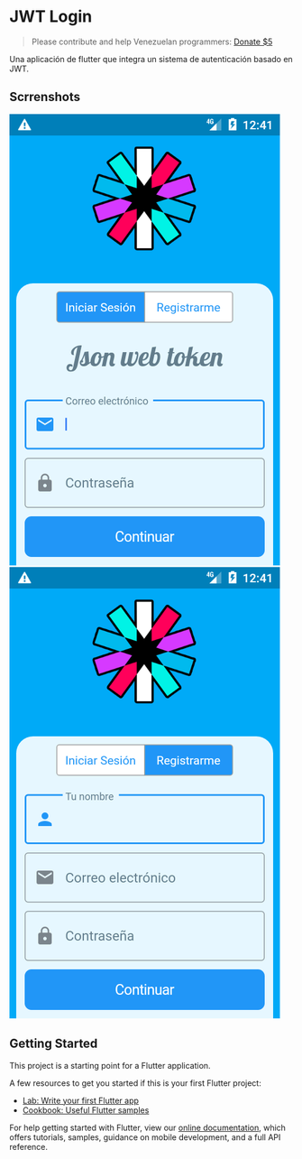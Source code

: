 # JWT Login

> Please contribute and help Venezuelan programmers:
> [Donate $5](https://www.paypal.com/cgi-bin/webscr?cmd=_donations&business=gregori.pineres02@gmail.com&item_name=Saving%20Venezuelan%20programmers&amount=5.00&currency_code=USD)

Una aplicación de flutter que integra un sistema de autenticación basado en JWT.

## Scrrenshots
![Login screen](./images/screenshots/Screenshot_1566925891.png)
![Register screen](./images/screenshots/Screenshot_1566925893.png)

## Getting Started

This project is a starting point for a Flutter application.

A few resources to get you started if this is your first Flutter project:

- [Lab: Write your first Flutter app](https://flutter.dev/docs/get-started/codelab)
- [Cookbook: Useful Flutter samples](https://flutter.dev/docs/cookbook)

For help getting started with Flutter, view our
[online documentation](https://flutter.dev/docs), which offers tutorials,
samples, guidance on mobile development, and a full API reference.
